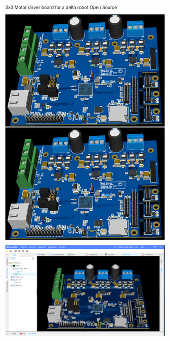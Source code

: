 3x3 Motor dirver board for a delta robot
Open Source


![](PCB_draft2.png)
![](PCB_draft2.png)

![](PCB_draft2_EasyEDA.png)
